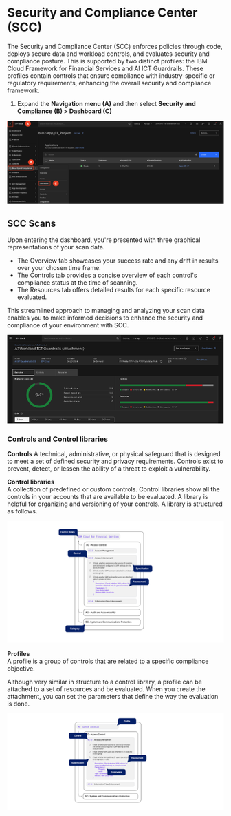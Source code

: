 # Security and Compliance Center (SCC)

The Security and Compliance Center (SCC) enforces policies through code, deploys secure data and workload controls, and evaluates security and compliance posture. This is supported by two distinct profiles: the IBM Cloud Framework for Financial Services and AI ICT Guardrails. These profiles contain controls that ensure compliance with industry-specific or regulatory requirements, enhancing the overall security and compliance framework.

1. Expand the **Navigation menu (A)** and then select **Security and Compliance (B) > Dashboard (C)**

![alt text](../images/1.8.1.png)

## SCC Scans

Upon entering the dashboard, you're presented with three graphical representations of your scan data.
* The Overview tab showcases your success rate and any drift in results over your chosen time frame.
* The Controls tab provides a concise overview of each control's compliance status at the time of scanning.
* The Resources tab offers detailed results for each specific resource evaluated.

This streamlined approach to managing and analyzing your scan data enables you to make informed decisions to enhance the security and compliance of your environment with SCC.

![alt text](../images/1.8.1-a.png)

### Controls and Control libraries <br> 
**Controls**
A technical, administrative, or physical safeguard that is designed to meet a set of defined security and privacy requirements. Controls exist to prevent, detect, or lessen the ability of a threat to exploit a vulnerability.

**Control libraries** <br>
A collection of predefined or custom controls. Control libraries show all the controls in your accounts that are available to be evaluated. A library is helpful for organizing and versioning of your controls. A library is structured as follows.

![alt text](../images/1.8.1-b.png)

**Profiles** <br>
A profile is a group of controls that are related to a specific compliance objective.

Although very similar in structure to a control library, a profile can be attached to a set of resources and be evaluated. When you create the attachment, you can set the parameters that define the way the evaluation is done.

![alt text](../images/1.8.1-c.png)

